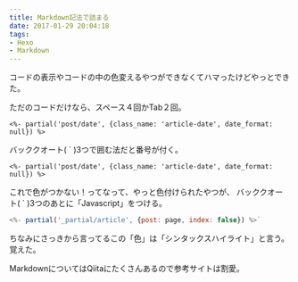 ```yaml
---
title: Markdown記法で詰まる
date: 2017-01-29 20:04:18
tags:
- Hexo
- Markdown
---
```

コードの表示やコードの中の色変えるやつができなくてハマったけどやっとできた。

ただのコードだけなら、スペース４回かTab２回。

    <%- partial('post/date', {class_name: 'article-date', date_format: null}) %>

バッククオート( ` )3つで囲む法だと番号が付く。

```
<%- partial('post/date', {class_name: 'article-date', date_format: null}) %>
```

これで色がつかない！ってなって、やっと色付けられたやつが、
バッククオート( ` )3つのあとに「Javascript」をつける。

```Javascript
<%- partial('_partial/article', {post: page, index: false}) %>`
```

ちなみにさっきから言ってるこの「色」は「シンタックスハイライト」と言う。
覚えた。

MarkdownについてはQiitaにたくさんあるので参考サイトは割愛。

